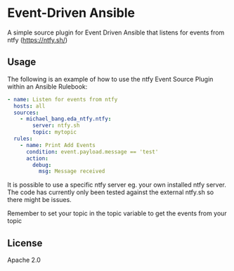 # Event-Driven Ansible

A simple source plugin for Event Driven Ansible that listens for events from ntfy (https://ntfy.sh/)

## Usage

The following is an example of how to use the ntfy Event Source Plugin within an Ansible Rulebook:

```yaml
- name: Listen for events from ntfy
  hosts: all
  sources:
    - michael_bang.eda_ntfy.ntfy:
        server: ntfy.sh
        topic: mytopic
  rules:
    - name: Print Add Events
      condition: event.payload.message == 'test'
      action:
        debug:
          msg: Message received 

```

It is possible to use a specific ntfy server eg. your own installed ntfy server. The code has currently only been tested against the external ntfy.sh so there might be issues.

Remember to set your topic in the topic variable to get the events from your topic

## License

Apache 2.0